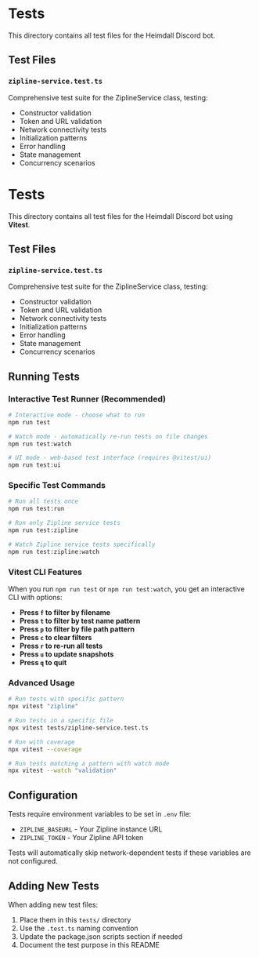 # Tests

This directory contains all test files for the Heimdall Discord bot.

## Test Files

### `zipline-service.test.ts`

Comprehensive test suite for the ZiplineService class, testing:

- Constructor validation
- Token and URL validation
- Network connectivity tests
- Initialization patterns
- Error handling
- State management
- Concurrency scenarios

# Tests

This directory contains all test files for the Heimdall Discord bot using **Vitest**.

## Test Files

### `zipline-service.test.ts`

Comprehensive test suite for the ZiplineService class, testing:

- Constructor validation
- Token and URL validation
- Network connectivity tests
- Initialization patterns
- Error handling
- State management
- Concurrency scenarios

## Running Tests

### Interactive Test Runner (Recommended)

```bash
# Interactive mode - choose what to run
npm run test

# Watch mode - automatically re-run tests on file changes
npm run test:watch

# UI mode - web-based test interface (requires @vitest/ui)
npm run test:ui
```

### Specific Test Commands

```bash
# Run all tests once
npm run test:run

# Run only Zipline service tests
npm run test:zipline

# Watch Zipline service tests specifically
npm run test:zipline:watch
```

### Vitest CLI Features

When you run `npm run test` or `npm run test:watch`, you get an interactive CLI with options:

- **Press `f` to filter by filename**
- **Press `t` to filter by test name pattern**
- **Press `p` to filter by file path pattern**
- **Press `c` to clear filters**
- **Press `r` to re-run all tests**
- **Press `u` to update snapshots**
- **Press `q` to quit**

### Advanced Usage

```bash
# Run tests with specific pattern
npx vitest "zipline"

# Run tests in a specific file
npx vitest tests/zipline-service.test.ts

# Run with coverage
npx vitest --coverage

# Run tests matching a pattern with watch mode
npx vitest --watch "validation"
```

## Configuration

Tests require environment variables to be set in `.env` file:

- `ZIPLINE_BASEURL` - Your Zipline instance URL
- `ZIPLINE_TOKEN` - Your Zipline API token

Tests will automatically skip network-dependent tests if these variables are not configured.

## Adding New Tests

When adding new test files:

1. Place them in this `tests/` directory
2. Use the `.test.ts` naming convention
3. Update the package.json scripts section if needed
4. Document the test purpose in this README
